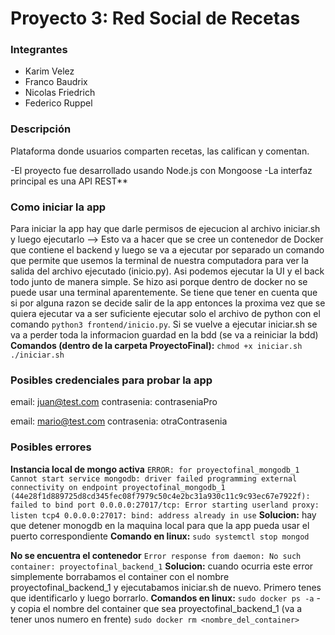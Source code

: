 # Proyecto 3: Red Social de Recetas

### Integrantes
- Karim Velez
- Franco Baudrix
- Nicolas Friedrich
- Federico Ruppel

### Descripción
Plataforma donde usuarios comparten recetas, las califican y comentan.

-El proyecto fue desarrollado usando Node.js con Mongoose
-La interfaz principal es una API REST**

### Como iniciar la app
Para iniciar la app hay que darle permisos de ejecucion al archivo iniciar.sh y luego ejecutarlo --> Esto va a hacer que se cree un contenedor de Docker que contiene el backend y luego se va a ejecutar por separado un comando que permite que usemos la terminal de nuestra computadora para ver la salida del archivo ejecutado (inicio.py). Asi podemos ejecutar la UI y el back todo junto de manera simple. Se hizo asi porque dentro de docker no se puede usar una terminal aparentemente.
Se tiene que tener en cuenta que si por alguna razon se decide salir de la app entonces la proxima vez que se quiera ejecutar va a
ser suficiente ejecutar solo el archivo de python con el comando ```python3 frontend/inicio.py```. Si se vuelve a ejecutar iniciar.sh se va a perder toda la informacion guardad en la bdd (se va a reiniciar la bdd)
**Comandos (dentro de la carpeta ProyectoFinal):**
```chmod +x iniciar.sh```
```./iniciar.sh```

### Posibles credenciales para probar la app
email: juan@test.com
contrasenia: contraseniaPro

email: mario@test.com
contrasenia: otraContrasenia

### Posibles errores

**Instancia local de mongo activa**
```ERROR: for proyectofinal_mongodb_1  Cannot start service mongodb: driver failed programming external connectivity on endpoint proyectofinal_mongodb_1 (44e28f1d889725d8cd345fec08f7979c50c4e2bc31a930c11c9c93ec67e7922f): failed to bind port 0.0.0.0:27017/tcp: Error starting userland proxy: listen tcp4 0.0.0.0:27017: bind: address already in use```
**Solucion:** hay que detener monogdb en la maquina local para que la app pueda usar el puerto correspondiente
**Comando en linux:** ```sudo systemctl stop mongod```

**No se encuentra el contenedor**
```Error response from daemon: No such container: proyectofinal_backend_1```
**Solucion:** cuando ocurria este error simplemente borrabamos el container con el nombre proyectofinal_backend_1 y ejecutabamos iniciar.sh de nuevo. Primero tenes que identificarlo y luego borrarlo.
**Comandos en linux:** 
```sudo docker ps -a``` - y copia el nombre del container que sea proyectofinal_backend_1 (va a tener unos numero en frente)
```sudo docker rm <nombre_del_container>```

